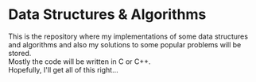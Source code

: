 # Data Structures & Algorithms
This is the repository where my implementations of some data structures and algorithms and also my solutions to some popular problems will be stored.  
Mostly the code will be written in C or C++.  
Hopefully, I'll get all of this right...
